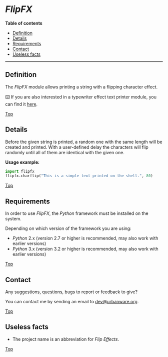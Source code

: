# *FlipFX*

**Table of contents**
*   [Definition](#definition)
*   [Details](#details)
*   [Requirements](#requirements)
*   [Contact](#contact)
*   [Useless facts](#useless-facts)

----

## Definition

The *FlipFX* module allows printing a string with a flipping character effect.

:keyboard: If you are also interested in a typewriter effect text printer module, you can find it [here](https://github.com/urbanware-org/typefx).

[Top](#flipfx)

## Details

Before the given string is printed, a random one with the same length will be created and printed. With a user-defined delay the characters will flip randomly until all of them are identical with the given one.

**Usage example:**

```python
import flipfx
flipfx.charflip("This is a simple text printed on the shell.", 80)
```

[Top](#flipfx)

## Requirements

In order to use *FlipFX*, the *Python* framework must be installed on the system.

Depending on which version of the framework you are using:

*   *Python* 2.x (version 2.7 or higher is recommended, may also work with earlier versions)
*   *Python* 3.x (version 3.2 or higher is recommended, may also work with earlier versions)

[Top](#flipfx)

## Contact

Any suggestions, questions, bugs to report or feedback to give?

You can contact me by sending an email to <dev@urbanware.org>.

[Top](#flipfx)

## Useless facts

*   The project name is an abbreviation for *Flip Effects*.

[Top](#flipfx)
